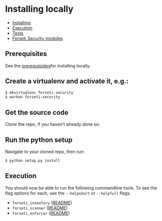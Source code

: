 # Installing locally
* [Installing](#installing)
* [Execution](#execution)
* [Tests](#tests)
* [Forseti Security modules](#forseti-security-modules)

## Prerequisites
See the [prerequisistes](/docs/prerequisites/README.md)for installing locally.

## Create a virtualenv and activate it, e.g.:
```sh
$ mkvirtualenv forseti-security
$ workon forseti-security
```

## Get the source code
Clone the repo, if you haven't already done so:

## Run the python setup
Navigate to your cloned repo, then run:

```sh
$ python setup.py install
```

## Execution
You should now be able to run the following commandline tools. To see the flag options for each, use
the `--helpshort` or `--helpfull` flags.

 * `forseti_inventory` ([README](/docs/inventory/README.md))
 * `forseti_scanner` ([README](/docs/scanner/README.md))
 * `forseti_enforcer` ([README](/docs/enforcer/README.md))
